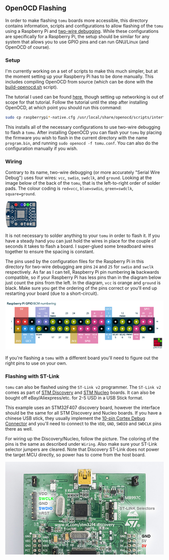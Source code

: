 ## OpenOCD Flashing ##

In order to make flashing `tomu` boards more accessible, this directory
contains information, scripts and configurations to allow flashing of the
`tomu` using a Raspberry Pi and [two-wire debugging][swd]. While these
configurations are specifically for a Raspberry Pi, the setup should be similar
for any system that allows you to use GPIO pins and can run GNU/Linux (and
OpenOCD of course).

[swd]: https://en.wikipedia.org/wiki/JTAG#Serial_Wire_Debug

### Setup ###

I'm currently working on a set of scripts to make this much simpler, but at the
moment setting up your Raspberry Pi has to be done manually. This includes
compiling OpenOCD from source (which can be done with the 
[build-openocd.sh](build-openocd.sh) script). 

The tutorial I used can be found [here][adafruit-tut], though setting up 
networking is out of scope for that tutorial. Follow the tutorial until 
the step after installing OpenOCD, at which point you should run
this command:

```bash
sudo cp raspberrypi*-native.cfg /usr/local/share/openocd/scripts/interface/
```

This installs all of the necessary configurations to use two-wire debugging to
flash a `tomu`. After installing OpenOCD you can flash your `tomu` by placing
the firmware you wish to flash in the current directory with the name
`program.bin`, and running `sudo openocd -f tomu.conf`. You can also do the
configuration manually if you wish.

[adafruit-tut]: https://learn.adafruit.com/programming-microcontrollers-using-openocd-on-raspberry-pi

### Wiring ###

Contrary to its name, two-wire debugging (or more accurately "Serial Wire
Debug") uses four wires: `vcc`, `swdio`, `swdclk`, and `ground`. Looking at the
image below of the back of the `tomu`, that is the left-to-right order of
solder pads. The colour coding is `red=vcc`, `blue=swdio`, `green=swdclk`,
`square=ground`.

![back of the tomu](tomu-back.png)

It is not necessary to solder anything to your `tomu` in order to flash it. If
you have a steady hand you can just hold the wires in place for the couple of
seconds it takes to flash a board. I super-glued some breadboard wires together
to ensure the spacing is constant.

The pins used by the configuration files for the Raspberry Pi in this directory
for two-wire debugging are pins `24` and `25` for `swdio` and `swclk`
respectively. As far as I can tell, Raspberry Pi pin numbering **is** backwards
compatible, so if your Raspberry Pi has less pins than in the diagram below
just count the pins from the left. In the diagram, `vcc` is orange and `ground`
is black. Make sure you get the ordering of the pins correct or you'll end up
restarting your board (due to a short-circuit).

![raspberry pi GPIO pin out](raspberry-pi-pinout.png)

If you're flashing a `tomu` with a different board you'll need to figure out
the right pins to use on your own.


### Flashing with ST-Link ###

`tomu` can also be flashed using the `ST-Link v2` programmer. The `ST-Link v2` comes as part of [STM Discovery][stmdisco] and [STM Nucleo][stmnucleo] boards. It can also be bought off eBay/Aliexpress/etc. for 2-5 USD in a USB Stick format.

This example uses an STM32F407 discovery board, however the interface should be the same for all STM Discovery and Nucleo boards. If you have a chinese USB stick, they usually implement the [10-pin Cortex Debug Connector][cortexdebug] and you'll need to connect to the `VDD`, `GND`, `SWDIO` and `SWDCLK` pins there as well.

For wiring up the Discovery/Nucleo, follow the picture. The coloring of the pins is the same as described under `Wiring`. Also make sure your ST-Link selector jumpers are cleared. Note that Discovery ST-Link does not power the target MCU directly, so power has to come from the host board.

![STM Discovery SWD pinout](disco_stlink.jpg)

[stmdisco]: http://www.st.com/en/evaluation-tools/stm32-mcu-discovery-kits.html?querycriteria=productId=LN1848
[stmnucleo]: http://www.st.com/en/evaluation-tools/stm32-mcu-nucleo.html?querycriteria=productId=LN1847
[cortexdebug]: http://www2.keil.com/coresight/coresight-connectors/
